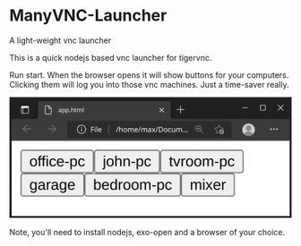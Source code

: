 # ManyVNC-Launcher
A light-weight vnc launcher

This is a quick nodejs based vnc launcher for tigervnc.

Run start.  When the browser opens it will show buttons for your computers.  Clicking them will log you into those vnc machines.  Just a time-saver really.

<img src="Screenshot1.png" />

Note, you'll need to install nodejs, exo-open and a browser of your choice.
